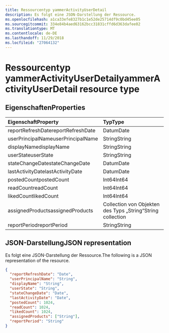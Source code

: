 ```yaml
---
title: Ressourcentyp yammerActivityUserDetail
description: Es folgt eine JSON-Darstellung der Ressource.
ms.openlocfilehash: a1ca33efe8327b1c1e52de25714df9c0bd45ee05
ms.sourcegitcommit: 334e84b4aed63162bcc31831cffd6d363dafee02
ms.translationtype: MT
ms.contentlocale: de-DE
ms.lasthandoff: 11/29/2018
ms.locfileid: "27064132"
---
```

# <a name="yammeractivityuserdetail-resource-type"></a><span data-ttu-id="4ab22-103">Ressourcentyp yammerActivityUserDetail</span><span class="sxs-lookup"><span data-stu-id="4ab22-103">yammerActivityUserDetail resource type</span></span>

## <a name="properties"></a><span data-ttu-id="4ab22-104">Eigenschaften</span><span class="sxs-lookup"><span data-stu-id="4ab22-104">Properties</span></span>

| <span data-ttu-id="4ab22-105">Eigenschaft</span><span class="sxs-lookup"><span data-stu-id="4ab22-105">Property</span></span>          | <span data-ttu-id="4ab22-106">Typ</span><span class="sxs-lookup"><span data-stu-id="4ab22-106">Type</span></span>              |
| :---------------- | :---------------- |
| <span data-ttu-id="4ab22-107">reportRefreshDate</span><span class="sxs-lookup"><span data-stu-id="4ab22-107">reportRefreshDate</span></span> | <span data-ttu-id="4ab22-108">Datum</span><span class="sxs-lookup"><span data-stu-id="4ab22-108">Date</span></span>              |
| <span data-ttu-id="4ab22-109">userPrincipalName</span><span class="sxs-lookup"><span data-stu-id="4ab22-109">userPrincipalName</span></span> | <span data-ttu-id="4ab22-110">String</span><span class="sxs-lookup"><span data-stu-id="4ab22-110">String</span></span>            |
| <span data-ttu-id="4ab22-111">displayName</span><span class="sxs-lookup"><span data-stu-id="4ab22-111">displayName</span></span>       | <span data-ttu-id="4ab22-112">String</span><span class="sxs-lookup"><span data-stu-id="4ab22-112">String</span></span>            |
| <span data-ttu-id="4ab22-113">userState</span><span class="sxs-lookup"><span data-stu-id="4ab22-113">userState</span></span>         | <span data-ttu-id="4ab22-114">String</span><span class="sxs-lookup"><span data-stu-id="4ab22-114">String</span></span>            |
| <span data-ttu-id="4ab22-115">stateChangeDate</span><span class="sxs-lookup"><span data-stu-id="4ab22-115">stateChangeDate</span></span>   | <span data-ttu-id="4ab22-116">Datum</span><span class="sxs-lookup"><span data-stu-id="4ab22-116">Date</span></span>              |
| <span data-ttu-id="4ab22-117">lastActivityDate</span><span class="sxs-lookup"><span data-stu-id="4ab22-117">lastActivityDate</span></span>  | <span data-ttu-id="4ab22-118">Datum</span><span class="sxs-lookup"><span data-stu-id="4ab22-118">Date</span></span>              |
| <span data-ttu-id="4ab22-119">postedCount</span><span class="sxs-lookup"><span data-stu-id="4ab22-119">postedCount</span></span>       | <span data-ttu-id="4ab22-120">Int64</span><span class="sxs-lookup"><span data-stu-id="4ab22-120">Int64</span></span>             |
| <span data-ttu-id="4ab22-121">readCount</span><span class="sxs-lookup"><span data-stu-id="4ab22-121">readCount</span></span>         | <span data-ttu-id="4ab22-122">Int64</span><span class="sxs-lookup"><span data-stu-id="4ab22-122">Int64</span></span>             |
| <span data-ttu-id="4ab22-123">likedCount</span><span class="sxs-lookup"><span data-stu-id="4ab22-123">likedCount</span></span>        | <span data-ttu-id="4ab22-124">Int64</span><span class="sxs-lookup"><span data-stu-id="4ab22-124">Int64</span></span>             |
| <span data-ttu-id="4ab22-125">assignedProducts</span><span class="sxs-lookup"><span data-stu-id="4ab22-125">assignedProducts</span></span>  | <span data-ttu-id="4ab22-126">Collection von Objekten des Typs „String“</span><span class="sxs-lookup"><span data-stu-id="4ab22-126">String collection</span></span> |
| <span data-ttu-id="4ab22-127">reportPeriod</span><span class="sxs-lookup"><span data-stu-id="4ab22-127">reportPeriod</span></span>      | <span data-ttu-id="4ab22-128">String</span><span class="sxs-lookup"><span data-stu-id="4ab22-128">String</span></span>            |

## <a name="json-representation"></a><span data-ttu-id="4ab22-129">JSON-Darstellung</span><span class="sxs-lookup"><span data-stu-id="4ab22-129">JSON representation</span></span>

<span data-ttu-id="4ab22-130">Es folgt eine JSON-Darstellung der Ressource.</span><span class="sxs-lookup"><span data-stu-id="4ab22-130">The following is a JSON representation of the resource.</span></span>

<!-- {
  "blockType": "resource",
  "@odata.type": "microsoft.graph.yammerActivityUserDetail"
} -->

```json
{
  "reportRefreshDate": "Date", 
  "userPrincipalName": "String", 
  "displayName": "String", 
  "userState": "String", 
  "stateChangeDate": "Date", 
  "lastActivityDate": "Date", 
  "postedCount": 1024, 
  "readCount": 1024, 
  "likedCount": 1024, 
  "assignedProducts": ["String"], 
  "reportPeriod": "String"
}
```
